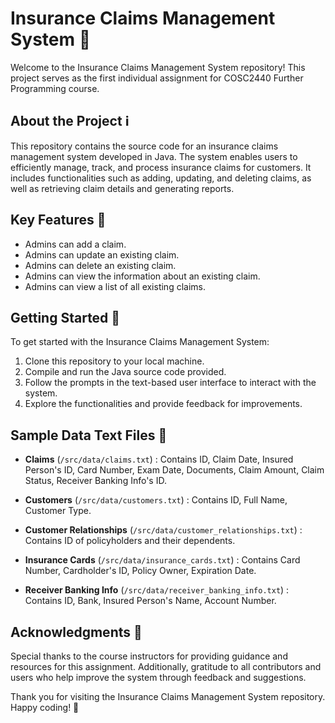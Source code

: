 # Insurance Claims Management System 🏥

Welcome to the Insurance Claims Management System repository! This project serves as the first individual assignment for COSC2440 Further Programming course.

## About the Project ℹ️

This repository contains the source code for an insurance claims management system developed in Java. The system enables users to efficiently manage, track, and process insurance claims for customers. It includes functionalities such as adding, updating, and deleting claims, as well as retrieving claim details and generating reports.

## Key Features 🔑

- Admins can add a claim.
- Admins can update an existing claim.
- Admins can delete an existing claim.
- Admins can view the information about an existing claim.
- Admins can view a list of all existing claims.

## Getting Started 🚀

To get started with the Insurance Claims Management System:
1. Clone this repository to your local machine.
2. Compile and run the Java source code provided.
3. Follow the prompts in the text-based user interface to interact with the system.
4. Explore the functionalities and provide feedback for improvements.

## Sample Data Text Files 📁

- **Claims** (`/src/data/claims.txt`)
: Contains ID, Claim Date, Insured Person's ID, Card Number, Exam Date, Documents, Claim Amount, Claim Status, Receiver Banking Info's ID.

- **Customers** (`/src/data/customers.txt`)
: Contains ID, Full Name, Customer Type.

- **Customer Relationships** (`/src/data/customer_relationships.txt`)
: Contains ID of policyholders and their dependents.

- **Insurance Cards** (`/src/data/insurance_cards.txt`)
: Contains Card Number, Cardholder's ID, Policy Owner, Expiration Date.

- **Receiver Banking Info** (`/src/data/receiver_banking_info.txt`)
: Contains ID, Bank, Insured Person's Name, Account Number.


## Acknowledgments 🙏

Special thanks to the course instructors for providing guidance and resources for this assignment. 
Additionally, gratitude to all contributors and users who help improve the system through feedback and suggestions.

Thank you for visiting the Insurance Claims Management System repository. Happy coding! 🎉
